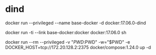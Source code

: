# dind

docker run --privileged --name base-docker -d docker:17.06.0-dind

docker run -ti --link base-docker:docker  docker:17.06.0 sh

docker run --rm  --privileged -v "$PWD:$PWD" -w="$PWD"  -e DOCKER_HOST=tcp://172.20.128.2:2375 docker/compose:1.24.0 up -d
